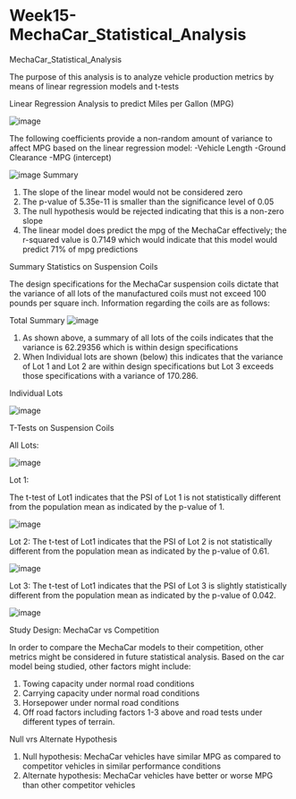 # Week15-MechaCar_Statistical_Analysis

MechaCar_Statistical_Analysis

The purpose of this analysis is to analyze vehicle production metrics by means of linear regression models and t-tests

Linear Regression Analysis to predict Miles per Gallon (MPG)

![image](https://user-images.githubusercontent.com/101996041/177672574-9fbc5cdd-5a7f-4f29-a2d6-9599222cd021.png)

The following coefficients provide a non-random amount of variance to affect MPG based on the linear regression model: 
-Vehicle Length
-Ground Clearance
-MPG (intercept)

![image](https://user-images.githubusercontent.com/101996041/177672649-37fd053a-eb08-46ff-842e-945c112e58b0.png)
Summary
1.	The slope of the linear model would not be considered zero
2.	The p-value of 5.35e-11 is smaller than the significance level of 0.05
3.	The null hypothesis would be rejected indicating that this is a non-zero slope
4.	The linear model does predict the mpg of the MechaCar effectively; the r-squared value is
0.7149 which would indicate that this model would predict 71% of mpg predictions

Summary Statistics on Suspension Coils

The design specifications for the MechaCar suspension coils dictate that the variance of all lots of the manufactured coils must not exceed 100 pounds per square inch. Information regarding the coils are as follows:

Total Summary
![image](https://user-images.githubusercontent.com/101996041/177672871-03fb016d-f706-4238-a5c2-44ee7a01317a.png)
1.	As shown above, a summary of all lots of the coils indicates that the variance is 62.29356 which is within design specifications
2.	When Individual lots are shown (below) this indicates that the variance of Lot 1 and Lot 2 are within design specifications but Lot 3 exceeds those specifications with a variance of 170.286.

Individual Lots

![image](https://user-images.githubusercontent.com/101996041/177672944-ae1bada9-68ef-4760-b19b-80c27af93bd8.png)


T-Tests on  Suspension Coils

All Lots: 

![image](https://user-images.githubusercontent.com/101996041/177673055-824add7f-63eb-43fd-9132-c1d116f77f5e.png)


Lot 1: 

The t-test of Lot1 indicates that the PSI of Lot 1 is not statistically different from the population mean as indicated by the p-value of 1.

![image](https://user-images.githubusercontent.com/101996041/177673129-e6574690-4c73-4173-881a-7899b93cc1ad.png)


Lot 2: 
The t-test of Lot1 indicates that the PSI of Lot 2 is not statistically different from the population mean as indicated by the p-value of 0.61.

![image](https://user-images.githubusercontent.com/101996041/177673229-247985ba-5900-4791-a4f6-461fbb7d0ab2.png)


Lot 3: 
The t-test of Lot1 indicates that the PSI of Lot 3 is slightly statistically different from the population mean as indicated by the p-value of 0.042.

![image](https://user-images.githubusercontent.com/101996041/177673284-f17961ad-aed0-4050-8c25-ee0ade0b9561.png)



Study Design: MechaCar vs Competition


In order to compare the MechaCar models to their competition, other metrics might be considered in future statistical analysis.
Based on the car model being studied, other factors might include: 

1.	Towing capacity under normal road conditions
2.	Carrying capacity under normal road conditions
3.	Horsepower under normal road conditions
4.	Off road factors including factors 1-3 above and road tests under different types of terrain.

Null vrs Alternate Hypothesis

1.	Null hypothesis: MechaCar vehicles have similar MPG as compared to competitor vehicles in similar performance conditions
2.	Alternate hypothesis: MechaCar vehicles have better or worse MPG than other competitor vehicles



















